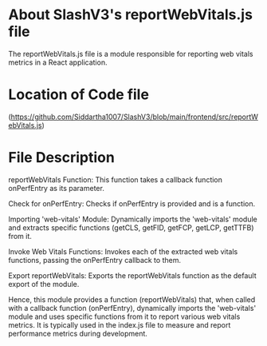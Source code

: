 # About SlashV3's reportWebVitals.js file 
The reportWebVitals.js file is a module responsible for reporting web vitals metrics in a React application.

# Location of Code file
(https://github.com/Siddartha1007/SlashV3/blob/main/frontend/src/reportWebVitals.js)

# File Description
reportWebVitals Function:
This function takes a callback function onPerfEntry as its parameter.

Check for onPerfEntry:
Checks if onPerfEntry is provided and is a function.

Importing 'web-vitals' Module:
Dynamically imports the 'web-vitals' module and extracts specific functions (getCLS, getFID, getFCP, getLCP, getTTFB) from it.

Invoke Web Vitals Functions:
Invokes each of the extracted web vitals functions, passing the onPerfEntry callback to them.

Export reportWebVitals:
Exports the reportWebVitals function as the default export of the module.

Hence, this module provides a function (reportWebVitals) that, when called with a callback function (onPerfEntry), dynamically imports the 'web-vitals' module and uses specific functions from it to report various web vitals metrics. It is typically used in the index.js file to measure and report performance metrics during development.
